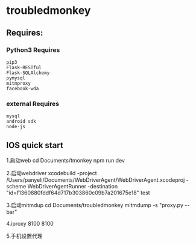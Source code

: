 # troubledmonkey

## Requires:

### Python3 Requires

```
pip3
Flask-RESTful
Flask-SQLAlchemy
pymysql
mitmproxy
facebook-wda
```

### external Requires

```
mysql
android sdk
node-js
```

## IOS quick start

1.启动web
cd  Documents/tmonkey
npm run dev

2.启动webdriver
xcodebuild -project /Users/panyeli/Documents/WebDriverAgent/WebDriverAgent.xcodeproj -scheme WebDriverAgentRunner -destination "id=f1360880fddf64d717b303860c09b7a201675e18" test

3.启动mitmdup
cd Documents/troubledmonkey
mitmdump -s "proxy.py --bar"

4.iproxy 8100 8100

5.手机设置代理